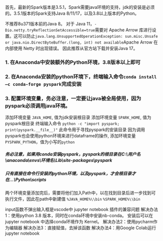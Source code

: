 首先，最新的Spark版本是3.5.1，Spark需要java环境的支持，jdk的安装是必须的。3.5.1版本的Spark支持Java 8/11/17，以及3.8以上版本的Python。

不推荐8u371版本前的Java 8。
对于 Java 11，`-Dio.netty.tryReflectionSetAccessible=true`需要对 Apache Arrow 库进行设置。这可以防止`java.lang.UnsupportedOperationException: sun.misc.Unsafe or java.nio.DirectByteBuffer.(long, int) not available`Apache Arrow 在内部使用 Netty 时出现错误。
因此推荐从官方站下载并安装Java 17。

### 1. 在Anaconda中安装额外的Python环境，3.8版本以上即可
### 2. 在Anaconda安装的python环境下，终端输入命令`conda install –c conda-forge pyspark`完成安装
### 3. 配置环境变量，务必注意，一定要让java被全局使用，因为pyspark必须调用java环境。

添加环境变量 `JAVA_HOME`, 值为jdk安装根目录
添加环境变量 `SPARK_HOME`, 值为pyspark根目录
终端输入命令 `python -c "import pyspark; print(pyspark.__file__)"`
此命令用于寻找pyspark的安装目录
因为调用pyspark也会使用python环境来进行dataframe的操作,
添加环境变量 `PYSPARK_PYTHON`，值为小写的`python`
##### 务必注意，如果用conda安装pyspark，pyspark的根目录在C:\\用户名\\anaconda\\envs\\环境名\\Lib\\site-packages\\pyspark

##### 只有直接在命令行安装的python环境，以及pyspark，才会根目录才在...\\Python\\scripts

两个环境变量添加完后，需要将他们加入Path中，以在找到目录后进一步找到可执行文件，因此在path中新建值
`%JAVA_HOME%\\bin`
`%SPARK_HOME%\\bin`

input函数不弹出输入框是vscode中 jupyter notebook 插件的兼容问题
解决办法1：使用python 3.8 版本，同时在conda环境中安装nb-conda。
安装后可以在jupyter notebook 中选择conda环境作为 Kernel。
解决办法2：使用pycharm作为编辑器
解决办法3：直接赋值，去掉该函数
解决办法4：用Google Colab运行jupyter notebook